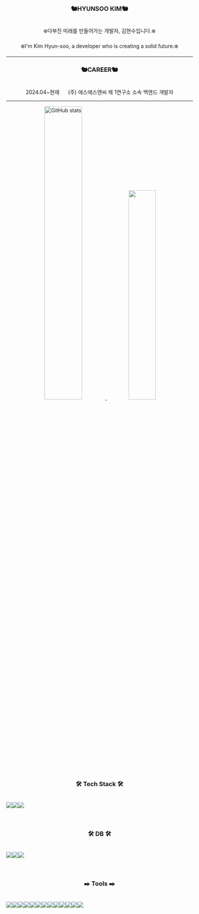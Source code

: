 <div align="center">
<h3> 🐿️HYUNSOO KIM🐿️</h3>
  <br>
❄️다부진 미래를 만들어가는 개발자, 김현수입니다.❄️
  <br>
    <br>
❄️I'm Kim Hyun-soo, a developer who is creating a solid future.❄️
</div>

<hr>

<div align="center">
  <h3> 🐿️CAREER🐿️</h3>
  <br>
  2024.04~현재 &nbsp&nbsp&nbsp&nbsp (주) 에스에스앤씨 제 1연구소 소속 백엔드 개발자
</div>
<hr>

<div align="center">

 <a href="https://github.com/mini-boo/github-readme-stats">
      <img src="https://github-readme-stats.vercel.app/api?username=mini-boo" alt="GitHub stats" width="45%">
    </a>
    
<a href="https://github.com/mini-boo/github-readme-stats">
  <img src="https://github-readme-stats.vercel.app/api/top-langs/?username=mini-boo&layout=compact"  width="38%">
    </a>
    
</div>

  <br>
    <br>
    
<div align="center">
<h3>
🛠️ Tech Stack 🛠️
</h3>  &nbsp
<div style="display: flex;">  
  <img src="https://img.shields.io/badge/java-%23ED8B00.svg?style=for-the-badge&logo=openjdk&logoColor=white"/>
  <img src="https://img.shields.io/badge/spring-%236DB33F.svg?style=for-the-badge&logo=spring&logoColor=white"/>
  <img src="https://img.shields.io/badge/python-3670A0?style=for-the-badge&logo=python&logoColor=ffdd54"/>
 &nbsp
</div>

<br>
<br>

<h3>
🛠️ DB 🛠️
</h3>  &nbsp
<div style="display: flex;">
    <img src="https://img.shields.io/badge/postgresql-4169E1?style=flat-square&logo=postgresql&logoColor=white"/> 
 <img src="https://img.shields.io/badge/oracle-F80000?style=flat-square&logo=oracle&logoColor=white"/>  
 <img src="https://img.shields.io/badge/mongodb-47A248?style=flat-square&logo=mongodb&logoColor=white"/> 
 &nbsp
</div>

<br>
<br>

<h3>
✒️ Tools ✒️
</h3>  &nbsp
<div style="display: flex;">
  <img src="https://img.shields.io/badge/intellijidea-000000?style=flat-square&logo=intellijidea&logoColor=white"/>
  <img src="https://img.shields.io/badge/eclipse-2C2255?style=flat-square&logo=eclipse&logoColor=white"/>
 <img src="https://img.shields.io/badge/visualstudiocode-007ACC?style=flat-square&logo=visualstudiocode&logoColor=white"/>
    <br>

 
 <img src="https://img.shields.io/badge/git-F05032?style=flat-square&logo=git&logoColor=white"/>
 <img src="https://img.shields.io/badge/sourcetree-0052CC?style=flat-square&logo=sourcetree&logoColor=white"/>
 <img src="https://img.shields.io/badge/github-181717?style=flat-square&logo=github&logoColor=white"/>
  <br>
<img src="https://img.shields.io/badge/postman-FF6C37?style=flat-square&logo=postman&logoColor=white"/>
<img src="https://img.shields.io/badge/dbeaver-382923?style=flat-square&logo=dbeaver&logoColor=white"/>
<img src="https://img.shields.io/badge/mobaxterm-382923?style=flat-square&logo=mobaxterm&logoColor=white"/>
 <img src="https://img.shields.io/badge/figma-F24E1E?style=flat-square&logo=figma&logoColor=white"/>
 <br>
 <img src="https://img.shields.io/badge/notion-000000?style=flat-square&logo=notion&logoColor=white"/>
<img src="https://img.shields.io/badge/slack-4A154B?style=flat-square&logo=slack&logoColor=white"/>
<img src="https://img.shields.io/badge/microsoft Loop-8b00ff?style=flat-square&logo=microsoftLoop&logoColor=white"/>
 &nbsp
</div>

<br>
<br>
</div>
